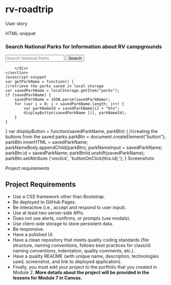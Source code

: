 # rv-roadtrip
User story

HTML-snippet
<section id="search-parks-container" class="search-parks-form">
        <div class="section-search-title">
            <h3>Search National Parks for Information about RV campgrounds</h3>
        </div>
        <div class="search-parks">
            <input type="text" name="search-park" class="search-input" id="parkName" placeholder="Search National Parks">
            <button id="search-btn" class="search-bar" type="submit">Search</button>
        </div>
        <div id="parkName-btn">
            
        </div>
    </section>
    Javascript-snippet
    var getParkName = function() {
    //retrieve the parks saved in local storage
    var savedParkName = localStorage.getItem("parks");
    if (savedParkName) {
        savedParkName = JSON.parse(savedParkName);
        for (var i = 0; i < savedParkName.length; i++) {
            var parkNameId = savedParkName[i] + "btn";
            displayButton(savedParkName [i], parkNameId);
        }
    }
}
var displayButton = function(savedParkName, parkBtn) {
    //creating the buttons from the saved parks
    parkBtn = document.createElement("button");
    parkBtn.innerHTML = savedParkName;
    parkNameBody.appendChild(parkBtn);
    parkNameInput = savedParkName;
    parkBtn.id = savedParkName;
    parkBtnId.unshift(savedParkName);
    parkBtn.setAttribute ('onclick', 'buttonOnClick(this.id);');
}
Screenshots

Project requirements
# Project Requirements
* Use a CSS framework other than Bootstrap.
* Be deployed to GitHub Pages.
* Be interactive (i.e., accept and respond to user input).
* Use at least two server-side APIs.
* Does not use alerts, confirms, or prompts (use modals).
* Use client-side storage to store persistent data.
* Be responsive.
* Have a polished UI.
* Have a clean repository that meets quality coding standards (file structure, naming conventions, follows best practices for class/id naming conventions, indentation, quality comments, etc.).
* Have a quality README (with unique name, description, technologies used, screenshot, and link to deployed application).
* Finally, you must add your project to the portfolio that you created in Module 2.
**More details about the project will be provided in the lessons for Module 7 in Canvas.**
